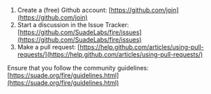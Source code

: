 1. Create a (free) Github account: [https://github.com/join](https://github.com/join)
2. Start a discussion in the Issue Tracker: [https://github.com/SuadeLabs/fire/issues](https://github.com/SuadeLabs/fire/issues)
3. Make a pull request: [https://help.github.com/articles/using-pull-requests/](https://help.github.com/articles/using-pull-requests/)


Ensure that you follow the community guidelines: [https://suade.org/fire/guidelines.html](https://suade.org/fire/guidelines.html)
